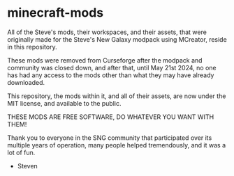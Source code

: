 # minecraft-mods
All of the Steve's mods, their workspaces, and their assets, that were originally made for the Steve's New Galaxy modpack using MCreator, reside in this repository.

These mods were removed from Curseforge after the modpack and community was closed down, and after that, until May 21st 2024, no one has had any access to the mods other than what they may have already downloaded.



This repository, the mods within it, and all of their assets, are now under the MIT license, and available to the public.


THESE MODS ARE FREE SOFTWARE, DO WHATEVER YOU WANT WITH THEM!




Thank you to everyone in the SNG community that participated over its multiple years of operation, many people helped tremendously, and it was a lot of fun.
- Steven
